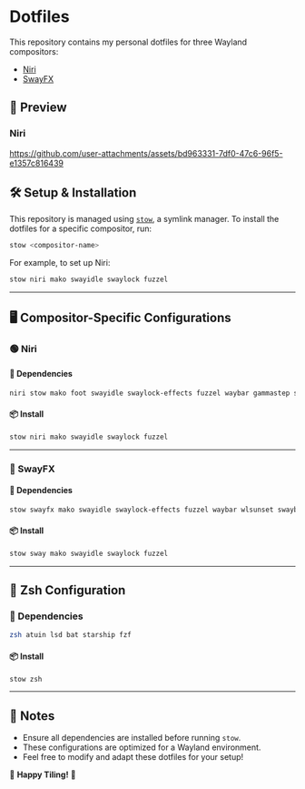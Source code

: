 
# Dotfiles 

This repository contains my personal dotfiles for three Wayland compositors:  

- [Niri](https://github.com/YaLTeR/niri)  
- [SwayFX](https://github.com/WillPower3309/swayfx)  

## 📸 Preview  

### Niri  


https://github.com/user-attachments/assets/bd963331-7df0-47c6-96f5-e1357c816439




## 🛠 Setup & Installation  

This repository is managed using [`stow`](https://www.gnu.org/software/stow/), a symlink manager. To install the dotfiles for a specific compositor, run:  

```sh
stow <compositor-name>
```

For example, to set up Niri:  

```sh
stow niri mako swayidle swaylock fuzzel
```

---

## 🖥️ Compositor-Specific Configurations  

### 🟢 Niri  

#### 🔗 Dependencies  
```sh
niri stow mako foot swayidle swaylock-effects fuzzel waybar gammastep swaybg
```

#### 📦 Install  
```sh
stow niri mako swayidle swaylock fuzzel
```


---

### 🔴 SwayFX  

#### 🔗 Dependencies  
```sh
stow swayfx mako swayidle swaylock-effects fuzzel waybar wlsunset swaybg
```

#### 📦 Install  
```sh
stow sway mako swayidle swaylock fuzzel
```

---

## 🐚 Zsh Configuration  

### 🔗 Dependencies  
```sh
zsh atuin lsd bat starship fzf
```

#### 📦 Install  
```sh
stow zsh
```

---

## 📜 Notes  

- Ensure all dependencies are installed before running `stow`.  
- These configurations are optimized for a Wayland environment.  
- Feel free to modify and adapt these dotfiles for your setup!  

🚀 **Happy Tiling!** 🎨


